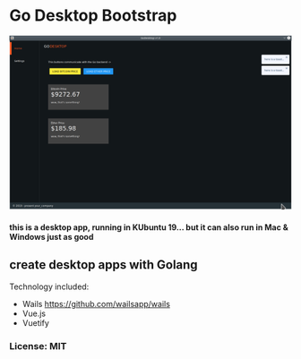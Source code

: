 # Go Desktop Bootstrap

<img src="https://raw.githubusercontent.com/AndreiD/GoDesktopBootstrap/master/assets/screenshot1.png" alt="screenshot" />

#### this is a desktop app, running in KUbuntu 19... but it can also run in Mac & Windows just as good

## create desktop apps with Golang

Technology included:
 
- Wails https://github.com/wailsapp/wails
- Vue.js
- Vuetify

### License: MIT
